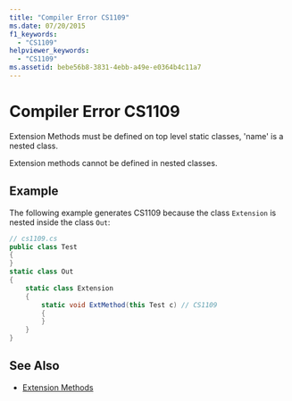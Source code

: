 ```yaml
---
title: "Compiler Error CS1109"
ms.date: 07/20/2015
f1_keywords: 
  - "CS1109"
helpviewer_keywords: 
  - "CS1109"
ms.assetid: bebe56b8-3831-4ebb-a49e-e0364b4c11a7
---
```

# Compiler Error CS1109
Extension Methods must be defined on top level static classes, 'name' is a nested class.  
  
 Extension methods cannot be defined in nested classes.  
  
## Example  
 The following example generates CS1109 because the class `Extension` is nested inside the class `Out`:  
  
```csharp  
// cs1109.cs  
public class Test  
{  
}  
static class Out  
{  
    static class Extension  
    {  
        static void ExtMethod(this Test c) // CS1109  
        {  
        }  
    }  
}  
```  
  
## See Also

- [Extension Methods](../../csharp/programming-guide/classes-and-structs/extension-methods.md)
